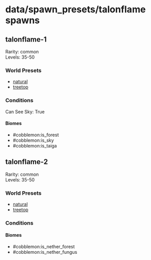 # data/spawn_presets/talonflame spawns  
  
## talonflame-1  
Rarity: common  
Levels: 35-50  
  
### World Presets  
* [natural](/data/spawn_data/natural.md)  
* [treetop](/data/spawn_data/treetop.md)  
  
### Conditions  
Can See Sky: True  
  
#### Biomes  
  * #cobblemon:is_forest
  * #cobblemon:is_sky
  * #cobblemon:is_taiga
  
  
## talonflame-2  
Rarity: common  
Levels: 35-50  
  
### World Presets  
* [natural](/data/spawn_data/natural.md)  
* [treetop](/data/spawn_data/treetop.md)  
  
### Conditions  
  
#### Biomes  
  * #cobblemon:is_nether_forest
  * #cobblemon:is_nether_fungus
  
